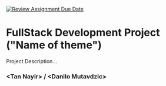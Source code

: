 [![Review Assignment Due Date](https://classroom.github.com/assets/deadline-readme-button-22041afd0340ce965d47ae6ef1cefeee28c7c493a6346c4f15d667ab976d596c.svg)](https://classroom.github.com/a/twPj_hbU)
# FullStack Development Project ("Name of theme")

Project Description...

### \<Tan Nayir\> / \<Danilo Mutavdzic\>

